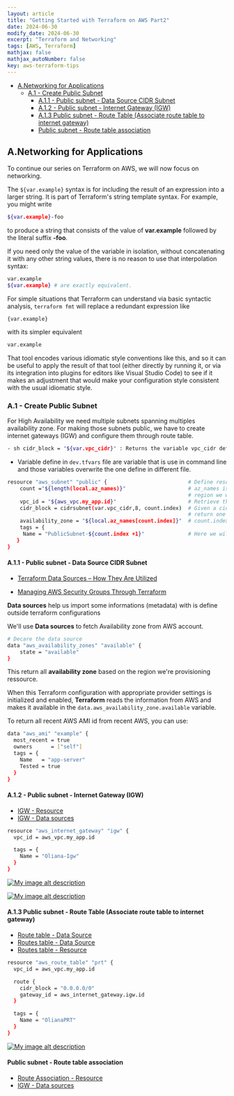 ```yaml
---
layout: article
title: "Getting Started with Terraform on AWS Part2"
date: 2024-06-30
modify_date: 2024-06-30
excerpt: "Terraform and Networking"
tags: [AWS, Terraform]
mathjax: false
mathjax_autoNumber: false
key: aws-terraform-tips
---
```

- [A.Networking for Applications](#anetworking-for-applications)
  - [A.1 - Create Public Subnet](#a1---create-public-subnet)
    - [A.1.1 - Public subnet - Data Source CIDR Subnet](#a11---public-subnet---data-source-cidr-subnet)
    - [A.1.2 - Public subnet - Internet Gateway (IGW)](#a12---public-subnet---internet-gateway-igw)
    - [A.1.3  Public subnet - Route Table (Associate route table to internet gateway)](#a13--public-subnet---route-table-associate-route-table-to-internet-gateway)
    - [Public subnet - Route table association](#public-subnet---route-table-association)


## A.Networking for Applications

To continue our series on Terraform on AWS, we will now focus on networking.

The ``${var.example}`` syntax is for including the result of an expression into a larger string. It is part of Terraform's string template syntax. For example, you might write 

````bash
${var.example}-foo 
````

to produce a string that consists of the value of **var.example** followed by the literal suffix **-foo**.

If you need only the value of the variable in isolation, without concatenating it with any other string values, there is no reason to use that interpolation syntax:

````bash
var.example    
${var.example} # are exactly equivalent.
````

For simple situations that Terraform can understand via basic syntactic analysis, ``terraform fmt`` will replace a redundant expression like 

````bash$
{var.example} 
````

with its simpler equivalent

````bash
var.example
````

That tool encodes various idiomatic style conventions like this, and so
it can be useful to apply the result of that tool (either directly by running it, or via its integration into plugins for editors like Visual Studio Code) to see if it makes an adjustment that would make your configuration style consistent with the usual idiomatic style.

### A.1 - Create Public Subnet

For High Availability we need multiple subnets spanning multiples availability zone. For making those subnets public, we have to create internet gateways (IGW) and configure them through route table.

````bash
- sh cidr_block = "${var.vpc_cidr}" : Returns the variable vpc_cidr define in variables.tf file.
````

- Variable define in ``dev.tfvars`` file are variable that is use in command line and those variables overwrite the one define in different file.

````bash
resource "aws_subnet" "public" {                          # Define resource with logical type and logical name
    count ="${length(local.az_names)}"                    # az_names is the list of the names of different az in the 
                                                          # region we work in.
    vpc_id = "${aws_vpc.my_app.id}"                       # Retrieve the Id of each VPC created
    cidr_block = cidrsubnet(var.vpc_cidr,8, count.index)  # Given a cidr_block, cidrsubnet will add 8 to a mask and 
                                                          # return one by one.
    availability_zone = "${local.az_names[count.index]}"  # count.index is to pick one by one element in a list starting at 0
    tags = {
     Name = "PublicSubnet-${count.index +1}"              # Here we will have for tags PublicSubnet-1, PublicSubnet-2, etc...
   }
}

````

#### A.1.1 - Public subnet - Data Source CIDR Subnet

- [Terraform Data Sources – How They Are Utilized](https://spacelift.io/blog/terraform-data-sources-how-they-are-utilised)

- [Managing AWS Security Groups Through Terraform](https://spacelift.io/blog/terraform-security-group)

**Data sources** help us import some informations (metadata) with is define outside terraform configurations

We'll use **Data sources** to fetch Availability zone from AWS account.

````bash
# Decare the data source
data "aws_availability_zones" "available" {
    state = "available"
}
````
This return all **availability zone** based on the region we're provisioning ressource.

When this Terraform configuration with appropriate provider settings is initialized and enabled, **Terraform** reads the information from AWS and makes it available in the ``data.aws_availability_zone.available`` variable.

To return all recent AWS AMI id from recent AWS, you can use:

````bash
data "aws_ami" "example" {
  most_recent = true
  owners      = ["self"]
  tags = {
    Name   = "app-server"
    Tested = true
  }
}
````

#### A.1.2 - Public subnet - Internet Gateway (IGW)

- [IGW - Resource](https://registry.terraform.io/providers/hashicorp/aws/latest/docs/resources/internet_gateway)
- [IGW - Data sources](https://registry.terraform.io/providers/hashicorp/aws/latest/docs/data-sources/internet_gateway)
  
````bash
resource "aws_internet_gateway" "igw" {
  vpc_id = aws_vpc.my_app.id

  tags = {
    Name = "Oliana-Igw"
  }
}
````

[![My image alt description](/blog/assets/images/posts-img/terraform/12.jpg)](/blog/assets/images/posts-img/terraform/12_.jpg)


[![My image alt description](/blog/assets/images/posts-img/terraform/13.jpg)](/blog/assets/images/posts-img/terraform/13.jpg)

#### A.1.3  Public subnet - Route Table (Associate route table to internet gateway)

- [Route table - Data Source](https://registry.terraform.io/providers/hashicorp/aws/latest/docs/data-sources/route_table)
- [Routes table - Data Source](https://registry.terraform.io/providers/hashicorp/aws/latest/docs/data-sources/route_tables)
- [Routes table - Resource](https://registry.terraform.io/providers/hashicorp/aws/latest/docs/resources/route_table)

````bash
resource "aws_route_table" "prt" {
  vpc_id = aws_vpc.my_app.id

  route {
    cidr_block = "0.0.0.0/0"
    gateway_id = aws_internet_gateway.igw.id
  }

  tags = {
    Name = "OlianaPRT"
  }
}
````

[![My image alt description](/blog/assets/images/posts-img/terraform/14.jpg)](/blog/assets/images/posts-img/terraform/14.jpg)


#### Public subnet - Route table association

- [Route Association - Resource](https://registry.terraform.io/providers/hashicorp/aws/latest/docs/resources/route_table_association)
- [IGW - Data sources](https://registry.terraform.io/providers/hashicorp/aws/latest/docs/data-sources/internet_gateway)